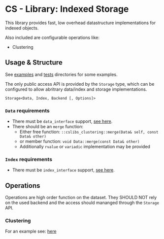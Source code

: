 # CS - Library: Indexed Storage
This library provides fast, low overhead datastructure implementations for indexed objects.

Also included are configurable operations like:
* Clustering

## Usage & Structure
See [examples](example/) and [tests](test/) directories for some examples.

The only public access API is provided by the `Storage` type, which can be configured to allow abritrary data/index and storage implementations.

`Storage<Data, Index, Backend [, Options]>`


### `Data` requirements
* There must be `data_interface` support, [see here](doc/data_interface.md).
* There should be an `merge` function:
  * Either free function: `::cslibs_clustering::merge(Data& self, const Data& other)`
  * or member function: `void Data::merge(const Data& other)`
  * Additionally `rvalue` or `variadic` implementation may be provided


### `Index` requirements
* There must be `index_interface` support, [see here](doc/index_interface.md).


## Operations
Operations are high order function on the dataset. They SHOULD NOT rely on the used backend and the access should mananged through the `Storage` API.

### Clustering
For an example see: [here](example/clustering.cpp)
